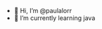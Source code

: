 - 👋 Hi, I’m @paulalorr
- 🌱 I’m currently learning java

<!---
paulalorr/paulalorr is a ✨ special ✨ repository because its `README.md` (this file) appears on your GitHub profile.
You can click the Preview link to take a look at your changes.
--->
